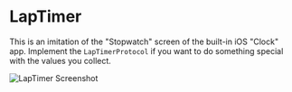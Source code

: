 # LapTimer

This is an imitation of the "Stopwatch" screen of the built-in iOS "Clock" app. Implement the `LapTimerProtocol` if you want to do something special with the values you collect.

![LapTimer Screenshot](http://benbybenjacobs.com/static/images/LapTimer.png)